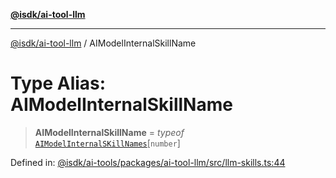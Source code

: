 [**@isdk/ai-tool-llm**](../README.md)

***

[@isdk/ai-tool-llm](../globals.md) / AIModelInternalSkillName

# Type Alias: AIModelInternalSkillName

> **AIModelInternalSkillName** = *typeof* [`AIModelInternalSKillNames`](../variables/AIModelInternalSKillNames.md)\[`number`\]

Defined in: [@isdk/ai-tools/packages/ai-tool-llm/src/llm-skills.ts:44](https://github.com/isdk/ai-tool-llm.js/blob/d6d9893dfd318ddf757b21ff3f422c985e852178/src/llm-skills.ts#L44)
